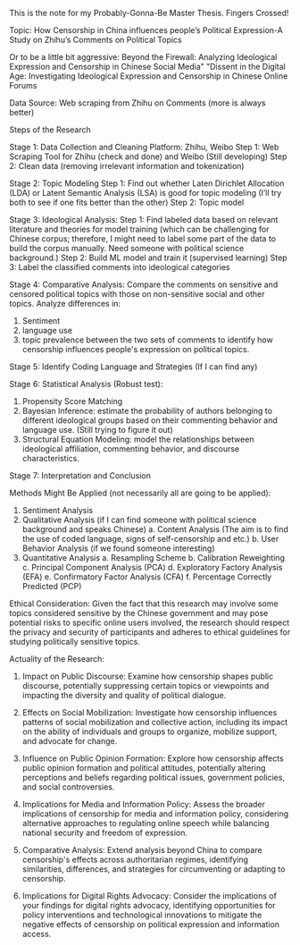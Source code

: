 This is the note for my Probably-Gonna-Be Master Thesis. Fingers Crossed!

Topic: How Censorship in China influences people’s Political Expression-A Study on Zhihu’s Comments on Political Topics

Or to be a little bit aggressive: 
Beyond the Firewall: Analyzing Ideological Expression and Censorship in Chinese Social Media"
"Dissent in the Digital Age: Investigating Ideological Expression and Censorship in Chinese Online Forums

Data Source: Web scraping from Zhihu on Comments (more is always better)

Steps of the Research

Stage 1: Data Collection and Cleaning
Platform: Zhihu, Weibo
Step 1: Web Scraping Tool for Zhihu (check and done) and Weibo (Still developing)
Step 2: Clean data (removing irrelevant information and tokenization)

Stage 2: Topic Modeling
Step 1: Find out whether Laten Dirichlet Allocation (LDA) or Latent Semantic Analysis (LSA) is good for topic modeling (I’ll try both to see if one fits better than the other)
Step 2:  Topic model

Stage 3: Ideological Analysis:
Step 1: Find labeled data based on relevant literature and theories for model training (which can be challenging for Chinese corpus; therefore, I might need to label some part of the data to build the corpus manually. Need someone with political science background.)
Step 2: Build ML model and train it (supervised learning)
Step 3: Label the classified comments into ideological categories

Stage 4: Comparative Analysis:
Compare the comments on sensitive and censored political topics with those on non-sensitive social and other topics. Analyze differences in:
1.	Sentiment
2.	language use
3.	topic prevalence
between the two sets of comments to identify how censorship influences people's expression on political topics.

Stage 5: Identify Coding Language and Strategies (If I can find any)

Stage 6: Statistical Analysis (Robust test):
1. Propensity Score Matching
2. Bayesian Inference: estimate the probability of authors belonging to different ideological groups based on their commenting behavior and language use. (Still trying to figure it out)
3. Structural Equation Modeling: model the relationships between ideological affiliation, commenting behavior, and discourse characteristics.

Stage 7: Interpretation and Conclusion


Methods Might Be Applied (not necessarily all are going to be applied):

1.	Sentiment Analysis 
2.	Qualitative Analysis (if I can find someone with political science background and speaks Chinese)
  a.	Content Analysis (The aim is to find the use of coded language, signs of self-censorship and etc.)
  b.	User Behavior Analysis (if we found someone interesting)
3.	Quantitative Analysis
  a.	Resampling Scheme
  b.	Calibration Reweighting
  c.	Principal Component Analysis (PCA)
  d.	Exploratory Factory Analysis (EFA)
  e.	Confirmatory Factor Analysis (CFA)
  f.	Percentage Correctly Predicted (PCP)

Ethical Consideration: 
Given the fact that this research may involve some topics considered sensitive by the Chinese government and may pose potential risks to specific online users involved, the research should respect the privacy and security of participants and adheres to ethical guidelines for studying politically sensitive topics.

Actuality of the Research:
  1.	Impact on Public Discourse: Examine how censorship shapes public discourse, potentially suppressing certain topics or viewpoints and impacting the diversity and quality of political dialogue.

  2.	Effects on Social Mobilization: Investigate how censorship influences patterns of social mobilization and collective action, including its impact on the ability of individuals and groups to organize, mobilize support, and advocate for change.

  3.	Influence on Public Opinion Formation: Explore how censorship affects public opinion formation and political attitudes, potentially altering perceptions and beliefs regarding political issues, government policies, and social controversies.

  4.	Implications for Media and Information Policy: Assess the broader implications of censorship for media and information policy, considering alternative approaches to regulating online speech while balancing national security and freedom of expression.

  5.	Comparative Analysis: Extend analysis beyond China to compare censorship's effects across authoritarian regimes, identifying similarities, differences, and strategies for circumventing or adapting to censorship.

  6.	Implications for Digital Rights Advocacy: Consider the implications of your findings for digital rights advocacy, identifying opportunities for policy interventions and technological innovations to mitigate the negative effects of censorship on political expression and information access.
